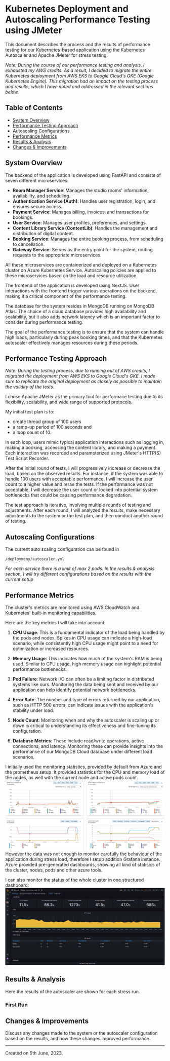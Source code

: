 # Kubernetes Deployment and Autoscaling Performance Testing using JMeter

This document describes the process and the results of performance testing for our Kubernetes-based application using the Kubernetes Autoscaler and Apache JMeter for stress testing.

*Note: During the course of our performance testing and analysis, I exhausted my AWS credits. As a result, I decided to migrate the entire Kubernetes deployment from AWS EKS to Google Cloud's GKE (Google Kubernetes Engine). This migration had an impact on the testing process and results, which I have noted and addressed in the relevant sections below.*

## Table of Contents

- [System Overview](#system-overview)
- [Performance Testing Approach](#performance-testing-approach)
- [Autoscaling Configurations](#autoscaling-configurations)
- [Performance Metrics](#performance-metrics)
- [Results & Analysis](#results-analysis)
- [Changes & Improvements](#changes-improvements)

## System Overview

The backend of the application is developed using FastAPI and consists of seven different microservices:

- **Room Manager Service**: Manages the studio rooms' information, availability, and scheduling.
- **Authentication Service (Auth)**: Handles user registration, login, and ensures secure access.
- **Payment Service**: Manages billing, invoices, and transactions for bookings.
- **User Service**: Manages user profiles, preferences, and settings.
- **Content Library Service (ContentLib)**: Handles the management and distribution of digital content.
- **Booking Service**: Manages the entire booking process, from scheduling to cancellation.
- **Gateway Service**: Serves as the entry point for the system, routing requests to the appropriate microservices.

All these microservices are containerized and deployed on a Kubernetes cluster on Azure Kubernetes Service. Autoscaling policies are applied to these microservices based on the load and resource utilization.

The frontend of the application is developed using NextJS. User interactions with the frontend trigger various operations on the backend, making it a critical component of the performance testing.

The database for the system resides in MongoDB running on MongoDB Atlas. The choice of a cloud database provides high availability and scalability, but it also adds network latency which is an important factor to consider during performance testing.

The goal of the performance testing is to ensure that the system can handle high loads, particularly during peak booking times, and that the Kubernetes autoscaler effectively manages resources during these periods.


## Performance Testing Approach
*Note: During the testing process, due to running out of AWS credits, I migrated the deployment from AWS EKS to Google Cloud's GKE. I made sure to replicate the original deployment as closely as possible to maintain the validity of the tests.*

I chose Apache JMeter as the primary tool for performace testing due to its flexibility, scalability, and wide range of supported protocols.

My initial test plan is to:
* create thread group of 100 users
* a ramp-up period of 100 seconds and 
* a loop count of 10.

In each loop, users mimic typical application interactions such as logging in, making a booking, accessing the content library, and making a payment. Each interaction was recorded and parameterized using JMeter's HTTP(S) Test Script Recorder.

After the initial round of tests, I will progressively increase or decrease the load, based on the observed results. For instance, if the system was able to handle 100 users with acceptable performance, I will increase the user count to a higher value and reran the tests. If the performance was not acceptable, I will decrease the user count or looked into potential system bottlenecks that could be causing performance degradation.

The test approach is iterative, involving multiple rounds of testing and adjustments. After each round, I will analyzed the results, make necessary adjustments to the system or the test plan, and then conduct another round of testing.

## Autoscaling Configurations

The current auto scaling configuration can be found in 
```
/deploymeny/autoscaler.yml
```

*For each service there is a limit of max 2 pods. In the results & analysis section, I will try different configurations based on the results with the current setup*


## Performance Metrics

The cluster's metrics are monitored using AWS CloudWatch and Kubernetes' built-in monitoring capabilities.

Here are the key metrics I will take into account:

1. **CPU Usage**: This is a fundamental indicator of the load being handled by the pods and nodes. Spikes in CPU usage can indicate a high-load scenario, while consistently high CPU usage might point to a need for optimization or increased resources.

2. **Memory Usage**: This indicates how much of the system's RAM is being used. Similar to CPU usage, high memory usage can highlight potential performance bottlenecks.

3. **Pod Failure**: Network I/O can often be a limiting factor in distributed systems like ours. Monitoring the data being sent and received by our application can help identify potential network bottlenecks.

4. **Error Rate**: The number and type of errors returned by our application, such as HTTP 500 errors, can indicate issues with the application's stability under load.

5. **Node Count**: Monitoring when and why the autoscaler is scaling up or down is critical to understanding its effectiveness and fine-tuning its configuration.

6. **Database Metrics**: These include read/write operations, active connections, and latency. Monitoring these can provide insights into the performance of our MongoDB Cloud database under different load scenarios.

I initially used the monitoring statistics, provided by default from Azure and the prometheus setup. It provided statistics for the CPU and memory load of the nodes, as well with the current node and active pods count.
![Azure Monitoring](/docs/img/clustermonitoringazure.png)
However the data was not enough to monitor carefully the behaviour of the application during stress load, therefore I setup addition Grafana instance. Azure provided pre-generated dashboards, showing all kind of statisics of the cluster, nodes, pods and other azure tools.


I can also monitor the status of the whole cluster in one structured dashboard:
![Azure Grafana](/docs/img/grafanaazure.png)


## Results & Analysis
Here the results of the autoscaler are shown for each stress run.
### First Run


## Changes & Improvements

Discuss any changes made to the system or the autoscaler configuration based on the results, and how these changes improved performance.

---

Created on 9th June, 2023.